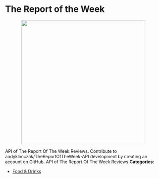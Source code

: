 # The Report of the Week

<p align="center">
    <img width="400" src="https://raw.githubusercontent.com/awesome-apis/awesome-apis/apis/the-report-of-the-week/logo_256x256.png" />
</p>


API of The Report Of The Week Reviews.  Contribute to andyklimczak/TheReportOfTheWeek-API development by creating an account on GitHub.  API of The Report Of The Week Reviews
**Categories**:

- [Food & Drinks](https://github/awesome-apis/awesome-apis#food-and-drinks)



